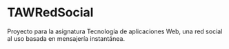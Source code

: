 # TAWRedSocial
Proyecto para la asignatura Tecnología de aplicaciones Web, una red social al uso basada en mensajería instantánea.
